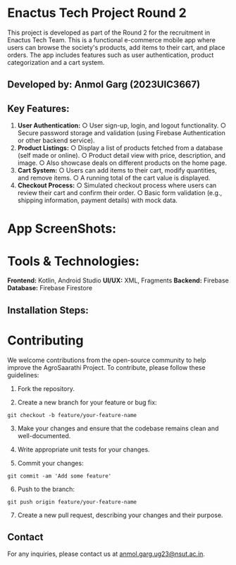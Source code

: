# Enactus Tech Project Round 2
This project is developed as part of the Round 2 for the recruitment in Enactus Tech Team. 
This is a functional e-commerce mobile app where users can browse the society's products, add items to their cart, and place orders. 
The app includes features such as user authentication, product categorization and a cart system.

## Developed by: Anmol Garg (2023UIC3667)

## Key Features:
1. **User Authentication:**
○ User sign-up, login, and logout functionality.
○ Secure password storage and validation (using Firebase Authentication or other
backend service).
2. **Product Listings:**
○ Display a list of products fetched from a database (self made or online).
○ Product detail view with price, description, and image.
○ Also showcase deals on different products on the home page.
3. **Cart System:**
○ Users can add items to their cart, modify quantities, and remove items.
○ A running total of the cart value is displayed.
4. **Checkout Process:**
○ Simulated checkout process where users can review their cart and confirm their
order.
○ Basic form validation (e.g., shipping information, payment details) with mock
data.

# App ScreenShots:

# Tools & Technologies:
**Frontend:** Kotlin, Android Studio
**UI/UX:** XML, Fragments
**Backend:** Firebase
**Database:** Firebase Firestore

## Installation Steps:
  

# Contributing
We welcome contributions from the open-source community to help improve the AgroSaarathi Project. To contribute, please follow these guidelines:

1. Fork the repository.

2. Create a new branch for your feature or bug fix:

`git checkout -b feature/your-feature-name`

3. Make your changes and ensure that the codebase remains clean and well-documented.

4. Write appropriate unit tests for your changes.

5. Commit your changes:

`git commit -am 'Add some feature'`

6. Push to the branch:

`git push origin feature/your-feature-name`

7. Create a new pull request, describing your changes and their purpose.

## Contact
For any inquiries, please contact us at [anmol.garg.ug23@nsut.ac.in](mailto:email@example.com).
